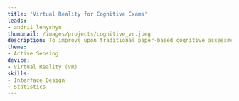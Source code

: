 ```yaml
---
title: 'Virtual Reality for Cognitive Exams'
leads: 
- andrii_lenyshyn
thumbnail: /images/projects/cognitive_vr.jpeg
description: To improve upon traditional paper-based cognitive assessments like the Flanker test with virtual reality.
theme: 
- Active Sensing
device:
- Virtual Reality (VR)
skills:
- Interface Design
- Statistics
---
```

